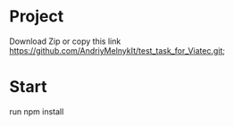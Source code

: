 # Project
Download Zip or copy this link https://github.com/AndriyMelnykIt/test_task_for_Viatec.git;
# Start
run npm install